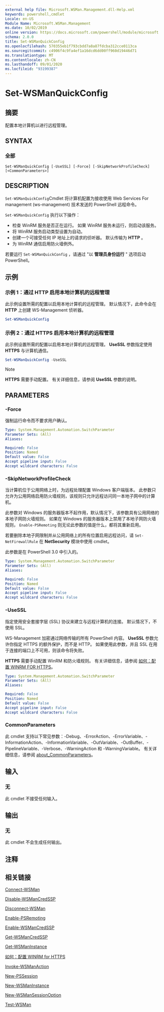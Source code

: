 ```yaml
---
external help file: Microsoft.WSMan.Management.dll-Help.xml
keywords: powershell,cmdlet
Locale: en-US
Module Name: Microsoft.WSMan.Management
ms.date: 10/02/2019
online version: https://docs.microsoft.com/powershell/module/microsoft.wsman.management/set-wsmanquickconfig?view=powershell-7&WT.mc_id=ps-gethelp
schema: 2.0.0
title: Set-WSManQuickConfig
ms.openlocfilehash: 570355eb1f793cbdd7a8a87fdcba312cce0113ca
ms.sourcegitcommit: c4906f4c9fa4ef1a16dcd6dd00ff960d19446d71
ms.translationtype: MT
ms.contentlocale: zh-CN
ms.lasthandoff: 09/01/2020
ms.locfileid: "93199387"
---
```

# Set-WSManQuickConfig

## 摘要
配置本地计算机以进行远程管理。

## SYNTAX

### 全部

```
Set-WSManQuickConfig [-UseSSL] [-Force] [-SkipNetworkProfileCheck] [<CommonParameters>]
```

## DESCRIPTION

`Set-WSManQuickConfig`Cmdlet 将计算机配置为接收使用 Web Services For management (ws-management) 技术发送的 PowerShell 远程命令。

`Set-WSManQuickConfig` 执行以下操作：

- 检查 WinRM 服务是否正在运行。 如果 WinRM 服务未运行，则启动该服务。
- 将 WinRM 服务启动类型设置为自动。
- 创建一个可接受任何 IP 地址上的请求的侦听器。 默认传输为 **HTTP** 。
- 为 WinRM 通信启用防火墙例外。

若要运行 `Set-WSManQuickConfig` ，请通过 "以 **管理员身份运行** " 选项启动 PowerShell。

## 示例

### 示例 1：通过 HTTP 启用本地计算机的远程管理

此示例设置所需的配置以启用本地计算机的远程管理。 默认情况下，此命令会在 **HTTP** 上创建 WS-Management 侦听器。

```powershell
Set-WSManQuickConfig
```

### 示例 2：通过 HTTPS 启用本地计算机的远程管理

此示例设置所需的配置以启用本地计算机的远程管理。 **UseSSL** 参数指定使用 **HTTPS** 与计算机通信。

```powershell
Set-WSManQuickConfig -UseSSL
```

> [!NOTE]
> **HTTPS** 需要手动配置。 有关详细信息，请参阅 **UseSSL** 参数的说明。

## PARAMETERS

### -Force

强制运行命令而不要求用户确认。

```yaml
Type: System.Management.Automation.SwitchParameter
Parameter Sets: (All)
Aliases:

Required: False
Position: Named
Default value: False
Accept pipeline input: False
Accept wildcard characters: False
```

### -SkipNetworkProfileCheck

当计算机位于公用网络上时，为远程处理配置 Windows 客户端版本。 此参数只允许为公用网络启用防火墙规则，该规则只允许远程访问同一本地子网中的计算机。

此参数对 Windows 的服务器版本不起作用，默认情况下，该参数具有公用网络的本地子网防火墙规则。 如果在 Windows 的服务器版本上禁用了本地子网防火墙规则， `Enable-PSRemoting` 则无论此参数的值是什么，都将其重新启用。

若要删除本地子网限制并从公用网络上的所有位置启用远程访问，请 `Set-NetFirewallRule` 在 **NetSecurity** 模块中使用 cmdlet。

此参数是在 PowerShell 3.0 中引入的。

```yaml
Type: System.Management.Automation.SwitchParameter
Parameter Sets: (All)
Aliases:

Required: False
Position: Named
Default value: False
Accept pipeline input: False
Accept wildcard characters: False
```

### -UseSSL

指定使用安全套接字层 (SSL) 协议来建立与远程计算机的连接。 默认情况下，不使用 SSL。

WS-Management 加密通过网络传输的所有 PowerShell 内容。 **UseSSL** 参数允许你指定 HTTPS 的额外保护，而不是 HTTP。 如果使用此参数，并且 SSL 在用于连接的端口上不可用，则该命令将失败。

**HTTPS** 需要手动配置 WinRM 和防火墙规则。 有关详细信息，请参阅 [如何：配置 WINRM FOR HTTPS](https://support.microsoft.com/help/2019527/how-to-configure-winrm-for-https)。

```yaml
Type: System.Management.Automation.SwitchParameter
Parameter Sets: (All)
Aliases:

Required: False
Position: Named
Default value: False
Accept pipeline input: False
Accept wildcard characters: False
```

### CommonParameters

此 cmdlet 支持以下常见参数：-Debug、-ErrorAction、-ErrorVariable、-InformationAction、-InformationVariable、-OutVariable、-OutBuffer、-PipelineVariable、-Verbose、-WarningAction 和 -WarningVariable。 有关详细信息，请参阅 [about_CommonParameters](https://go.microsoft.com/fwlink/?LinkID=113216)。

## 输入

### 无

此 cmdlet 不接受任何输入。

## 输出

### 无

此 cmdlet 不会生成任何输出。

## 注释

## 相关链接

[Connect-WSMan](Connect-WSMan.md)

[Disable-WSManCredSSP](Disable-WSManCredSSP.md)

[Disconnect-WSMan](Disconnect-WSMan.md)

[Enable-PSRemoting](../Microsoft.PowerShell.Core/Enable-PSRemoting.md)

[Enable-WSManCredSSP](Enable-WSManCredSSP.md)

[Get-WSManCredSSP](Get-WSManCredSSP.md)

[Get-WSManInstance](Get-WSManInstance.md)

[如何：配置 WINRM for HTTPS](https://support.microsoft.com/help/2019527/how-to-configure-winrm-for-https)

[Invoke-WSManAction](Invoke-WSManAction.md)

[New-PSSession](../Microsoft.PowerShell.Core/New-PSSession.md)

[New-WSManInstance](New-WSManInstance.md)

[New-WSManSessionOption](New-WSManSessionOption.md)

[Test-WSMan](Test-WSMan.md)
